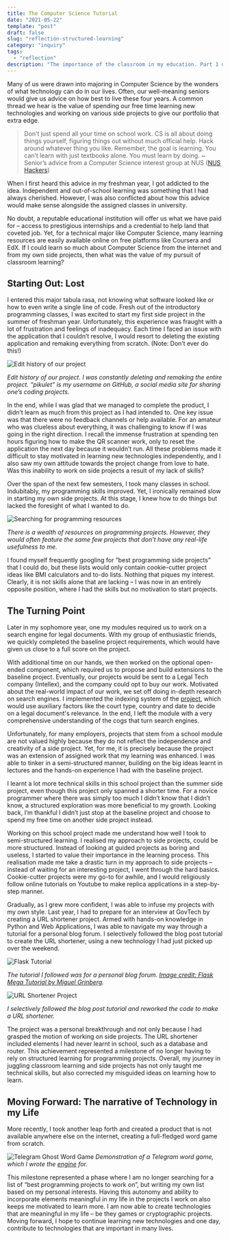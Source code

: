```yaml
---
title: The Computer Science Tutorial
date: "2021-05-22"
template: "post"
draft: false
slug: "reflection-structured-learning"
category: "inquiry"
tags:
  - "reflection"
description: "The importance of the classroom in my education. Part 1 of the Reflection series."
---
```


Many of us were drawn into majoring in Computer Science by the wonders of what technology can do in our lives. Often, our well-meaning seniors would give us advice on how best to live these four years. A common thread we hear is the value of spending our free time learning new technologies and working on various side projects to give our portfolio that extra edge.

> Don’t just spend all your time on school work. CS is all about doing things yourself, figuring things out without much official help. Hack around whatever thing you like. Remember, the goal is learning. You can’t learn with just textbooks alone. You must learn by doing. ~ Senior’s advice from a Computer Science interest group at NUS ([NUS Hackers](https://github.com/nushackers/notes-to-cs-freshmen-from-the-future))

When I first heard this advice in my freshman year, I got addicted to the idea. Independent and out-of-school learning was something that I had always cherished. However, I was also conflicted about how this advice would make sense alongside the assigned classes in university.

No doubt, a reputable educational institution will offer us what we have paid for – access to prestigious internships and a credential to help land that coveted job. Yet, for a technical major like Computer Science, many learning resources are easily available online on free platforms like Coursera and EdX. If I could learn so much about Computer Science from the internet and from my own side projects, then what was the value of my pursuit of classroom learning?

## Starting Out: Lost

I entered this major tabula rasa, not knowing what software looked like or how to even write a single line of code. Fresh out of the introductory programming classes, I was excited to start my first side project in the summer of freshman year. Unfortunately, this experience was fraught with a lot of frustration and feelings of inadequacy. Each time I faced an issue with the application that I couldn’t resolve, I would resort to deleting the existing application and remaking everything from scratch. (Note: Don’t ever do this!)

![Edit history of our project](/media/usr-p1-edit-history.png)

*Edit history of our project. I was constantly deleting and remaking the entire project. “pikulet” is my username on GitHub, a social media site for sharing one’s coding projects.*

In the end, while I was glad that we managed to complete the product, I didn’t learn as much from this project as I had intended to. One key issue was that there were no feedback channels or help available. For an amateur who was clueless about everything, it was challenging to know if I was going in the right direction. I recall the immense frustration at spending ten hours figuring how to make the QR scanner work, only to reset the application the next day because it wouldn’t run. All these problems made it difficult to stay motivated in learning new technologies independently, and I also saw my own attitude towards the project change from love to hate. Was this inability to work on side projects a result of my lack of skills?

Over the span of the next few semesters, I took many classes in school. Indubitably, my programming skills improved. Yet, I ironically remained slow in starting my own side projects. At this stage, I knew how to do things but lacked the foresight of what I wanted to do.

![Searching for programming resources](/media/usr-p1-google-search.png)

*There is a wealth of resources on programming projects. However, they would often feature the same few projects that don’t have any real-life usefulness to me.*

I found myself frequently googling for “best programming side projects” that I could do, but these lists would only contain cookie-cutter project ideas like BMI calculators and to-do lists. Nothing that piques my interest. Clearly, it is not skills alone that are lacking – I was now in an entirely opposite position, where I had the skills but no motivation to start projects.

## The Turning Point

Later in my sophomore year, one my modules required us to work on a search engine for legal documents. With my group of enthusiastic friends, we quickly completed the baseline project requirements, which would have given us close to a full score on the project.

With additional time on our hands, we then worked on the optional open-ended component, which required us to propose and build extensions to the baseline project. Eventually, our projects would be sent to a Legal Tech company (Intellex), and the company could opt to buy our work. Motivated about the real-world impact of our work, we set off doing in-depth research on search engines. I implemented the indexing system of the [project](https://github.com/pikulet/intellex), which would use auxiliary factors like the court type, country and date to decide on a legal document's relevance. In the end, I left the module with a very comprehensive understanding of the cogs that turn search engines.

Unfortunately, for many employers, projects that stem from a school module are not valued highly because they do not reflect the independence and creativity of a side project. Yet, for me, it is precisely because the project was an extension of assigned work that my learning was enhanced. I was able to tinker in a semi-structured manner, building on the big ideas learnt in lectures and the hands-on experience I had with the baseline project.

I learnt a lot more technical skills in this school project than the summer side project, even though this project only spanned a shorter time. For a novice programmer where there was simply too much I didn’t know that I didn’t know, a structured exploration was more beneficial to my growth. Looking back, I’m thankful I didn’t just stop at the baseline project and choose to spend my free time on another side project instead.

Working on this school project made me understand how well I took to semi-structured learning. I realised my approach to side projects, could be more structured. Instead of looking at guided projects as boring and useless, I started to value their importance in the learning process. This realisation made me take a drastic turn in my approach to side projects – instead of waiting for an interesting project, I went through the hard basics. Cookie-cutter projects were my go-to for awhile, and I would religiously follow online tutorials on Youtube to make replica applications in a step-by-step manner.

Gradually, as I grew more confident, I was able to infuse my projects with my own style. Last year, I had to prepare for an interview at GovTech by creating a URL shortener project. Armed with hands-on knowledge in Python and Web Applications, I was able to navigate my way through a tutorial for a personal blog forum. I selectively followed the blog post tutorial to create the URL shortener, using a new technology I had just picked up over the weekend.

![Flask Tutorial](/media/usr-p1-flask-tutorial.png)

*The tutorial I followed was for a personal blog forum. [Image credit: Flask Mega Tutorial by Miguel Grinberg](https://blog.miguelgrinberg.com/post/the-flask-mega-tutorial-part-i-hello-world).*

![URL Shortener Project](/media/usr-p1-url-short.png)

*I selectively followed the blog post tutorial and reworked the code to make a URL shortener.*

The project was a personal breakthrough and not only because I had grasped the motion of working on side projects. The URL shortener included elements I had never learnt in school, such as a database and router. This achievement represented a milestone of no longer having to rely on structured learning for programming projects. Overall, my journey in juggling classroom learning and side projects has not only taught me technical skills, but also corrected my misguided ideas on learning how to learn.

## Moving Forward: The narrative of Technology in my Life

More recently, I took another leap forth and created a product that is not available anywhere else on the internet, creating a full-fledged word game from scratch.

![Telegram Ghost Word Game](/media/usr-p1-gwg.png)
*Demonstration of a Telegram word game, which I wrote the [engine](https://github.com/pikulet/ghost) for.*

This milestone represented a phase where I am no longer searching for a list of “best programming projects to work on”, but writing my own list based on my personal interests. Having this autonomy and ability to incorporate elements meaningful in my life in the projects I work on also keeps me motivated to learn more. I am now able to create technologies that are meaningful in my life – be they games or cryptographic projects. Moving forward, I hope to continue learning new technologies and one day, contribute to technologies that are important in many lives.
